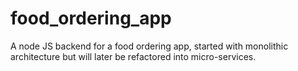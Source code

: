 # food_ordering_app
A node JS backend for a food ordering app, started with monolithic architecture but will later be refactored into micro-services.
